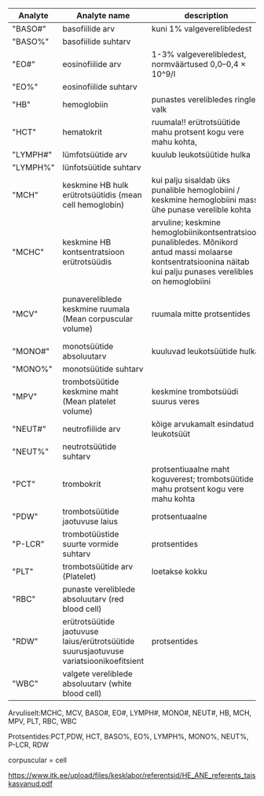 | Analyte   | Analyte name  | description | Valem | 
|---------- | --------------| ------- | ----------|
|"BASO#"    | basofiilide arv | kuni 1% valgeverelibledest
|"BASO%"    | basofiilide suhtarv
|"EO#"      | eosinofiilide arv    | 1-3% valgeverelibledest, normväärtused 0,0–0,4 × 10^9/l 
|"EO%"      | eosinofiilide suhtarv
|"HB"       | hemoglobiin   | punastes verelibledes ringlev valk
|"HCT"      | hematokrit    | ruumala!! erütrotsüütide mahu protsent kogu vere mahu kohta, 
|"LYMPH#"   | lümfotsüütide arv  | kuulub leukotsüütide hulka
|"LYMPH%"   | lünfotsüütide suhtarv
|"MCH"      | keskmine HB hulk erütrotsüütidis (mean cell hemoglobin) | kui palju sisaldab üks punalible hemoglobiini / keskmine hemoglobiini mass ühe punase verelible kohta | MCH=HB/RBC 
|"MCHC"     | keskmine HB kontsentratsioon erütrotsüüdis | arvuline; keskmine hemoglobiinikontsentratsioon punalibledes. Mõnikord antud massi molaarse kontsentratsioonina näitab kui palju punases verelibles on hemoglobiini | MCHC = (HB/HCT)*100 
|"MCV"      | punavereliblede keskmine ruumala (Mean corpuscular volume)| ruumala mitte protsentides | MCV = (HCT/100) / RB ; RB =  # red blood cells in that volume.
|"MONO#"    | monotsüütide absoluutarv | kuuluvad leukotsüütide hulka |
|"MONO%"    | monotsüütide suhtarv
|"MPV"      | trombotsüütide keskmine maht (Mean platelet volume) | keskmine trombotsüüdi suurus veres 
|"NEUT#"    | neutrofiilide arv | kõige arvukamalt esindatud leukotsüüt
|"NEUT%"    | neutrotsüütide suhtarv
|"PCT"      | trombokrit | protsentiuaalne maht koguverest; trombotsüütide mahu protsent kogu vere mahu kohta | 
|"PDW"      | trombotsüütide jaotuvuse laius |  protsentuaalne 
|"P-LCR"    | trombotüüstide suurte vormide suhtarv | protsentides
|"PLT"      | trombotsüütide arv (Platelet) | loetakse kokku
|"RBC"      | punaste vereliblede absoluutarv (red blood cell)
|"RDW"      | erütrotsüütide jaotuvuse laius/erütrotsüütide suurusjaotuvuse variatsioonikoefitsient | protsentides
|"WBC"      | valgete vereliblede absoluutarv (white blood cell) | 

Arvuliselt:MCHC, MCV, BASO#, EO#, LYMPH#, MONO#, NEUT#, HB, MCH, MPV, PLT, RBC, WBC

Protsentides:PCT,PDW, HCT, BASO%, EO%, LYMPH%, MONO%, NEUT%, P-LCR, RDW

corpuscular = cell

https://www.itk.ee/upload/files/kesklabor/referentsid/HE_ANE_referents_taiskasvanud.pdf
